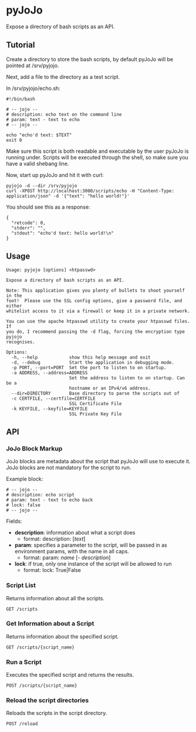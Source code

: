 # pyJoJo

Expose a directory of bash scripts as an API.

## Tutorial

Create a directory to store the bash scripts, by default pyJoJo will be pointed at /srv/pyjojo.

Next, add a file to the directory as a test script.

In /srv/pyjojo/echo.sh:

    #!/bin/bash

    # -- jojo --
    # description: echo text on the command line
    # param: text - text to echo
    # -- jojo --

    echo "echo'd text: $TEXT"
    exit 0

Make sure this script is both readable and executable by the user pyJoJo is running under.  Scripts will be executed through the shell, so make sure you have a valid shebang line.

Now, start up pyJoJo and hit it with curl:

    pyjojo -d --dir /srv/pyjojo
    curl -XPOST http://localhost:3000/scripts/echo -H "Content-Type: application/json" -d '{"text": "hello world!"}'

You should see this as a response:

    {
      "retcode": 0, 
      "stderr": "", 
      "stdout": "echo'd text: hello world!\n"
    }

## Usage

    Usage: pyjojo [options] <htpasswd>

    Expose a directory of bash scripts as an API.

    Note: This application gives you plenty of bullets to shoot yourself in the 
    foot!  Please use the SSL config options, give a password file, and either 
    whitelist access to it via a firewall or keep it in a private network.

    You can use the apache htpasswd utility to create your htpasswd files.  If
    you do, I recommend passing the -d flag, forcing the encryption type pyjojo
    recognises.

    Options:
      -h, --help            show this help message and exit
      -d, --debug           Start the application in debugging mode.
      -p PORT, --port=PORT  Set the port to listen to on startup.
      -a ADDRESS, --address=ADDRESS
                            Set the address to listen to on startup. Can be a
                            hostname or an IPv4/v6 address.
      --dir=DIRECTORY       Base directory to parse the scripts out of
      -c CERTFILE, --certfile=CERTFILE
                            SSL Certificate File
      -k KEYFILE, --keyfile=KEYFILE
                            SSL Private Key File

## API

### JoJo Block Markup

JoJo blocks are metadata about the script that pyJoJo will use to execute it.  JoJo blocks are not mandatory for the script to run.

Example block:

    # -- jojo --
    # description: echo script
    # param: text - text to echo back
    # lock: false
    # -- jojo -- 

Fields:

  - **description**: information about what a script does
    - format: description: [*text*]
  - **param**: specifies a parameter to the script, will be passed in as environment params, with the name in all caps.
    - format: param: *name* [- *description*]
  - **lock**: if true, only one instance of the script will be allowed to run
    - format: lock: True|False
    
### Script List

Returns information about all the scripts.

    GET /scripts

### Get Information about a Script

Returns information about the specified script.

    GET /scripts/{script_name}

### Run a Script

Executes the specified script and returns the results.

    POST /scripts/{script_name}

### Reload the script directories

Reloads the scripts in the script directory.

    POST /reload
